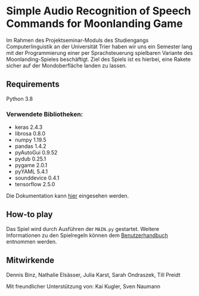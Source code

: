 
# Simple Audio Recognition of Speech Commands for Moonlanding Game

Im Rahmen des Projektseminar-Moduls des Studiengangs Computerlinguistik an der Universität Trier haben wir uns ein Semester lang mit der Programmierung einer per Sprachsteuerung spielbaren Variante des Moonlanding-Spieles beschäftigt. Ziel des Spiels ist es hierbei, eine Rakete sicher auf der Mondoberfläche landen zu lassen.

## Requirements
Python 3.8
### Verwendete Bibliotheken:
* keras 2.4.3
* librosa 0.8.0
* numpy 1.19.5
* pandas 1.4.2
* pyAutoGui 0.9.52
* pydub 0.25.1
* pygame 2.0.1
* pyYAML 5.4.1
* sounddevice 0.4.1
* tensorflow 2.5.0

Die Dokumentation kann [hier](https://www.overleaf.com/7472498371wkqqgnrjstds) eingesehen werden.

## How-to play
Das Spiel wird durch Ausführen der ```MAIN.py``` gestartet.
Weitere Informationen zu den Spielregeln können dem [Benutzerhandbuch](https://www.overleaf.com/6955124173ytxtytbfrpqm) entnommen werden.

## Mitwirkende

Dennis Binz, Nathalie Elsässer, Julia Karst, Sarah Ondraszek, Till Preidt

Mit freundlicher Unterstützung von: Kai Kugler, Sven Naumann
